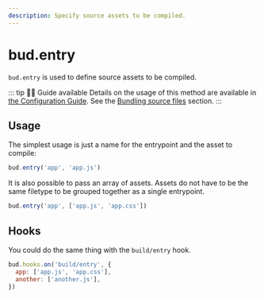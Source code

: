 ```yaml
---
description: Specify source assets to be compiled.
---
```


# bud.entry

`bud.entry` is used to define source assets to be compiled.

::: tip 🕵️‍♂️ Guide available
Details on the usage of this method are available in [the Configuration Guide](config.md). See the [Bundling source files](config/#bundle-source-files) section.
:::

## Usage

The simplest usage is just a name for the entrypoint and the asset to compile:

```js
bud.entry('app', 'app.js')
```

It is also possible to pass an array of assets. Assets do not have to be the same filetype to be grouped together as a single entrypoint.

```js
bud.entry('app', ['app.js', 'app.css'])
```

## Hooks

You could do the same thing with the `build/entry` hook.

```js
bud.hooks.on('build/entry', {
  app: ['app.js', 'app.css'],
  another: ['another.js'],
})
```
